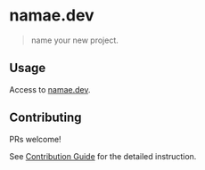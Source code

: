 # namae.dev

> name your new project.

## Usage

Access to [namae.dev](https://namae.dev).

## Contributing

PRs welcome!

See [Contribution Guide](./CONTRIBUTING.md) for the detailed instruction.
